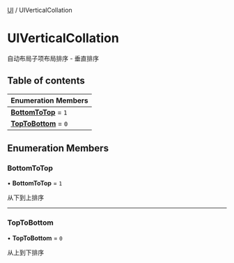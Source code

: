 [UI](../groups/Core.UI.md) / UIVerticalCollation

# UIVerticalCollation <Badge type="tip" text="Enumeration" /> <Score text="UIVerticalCollation" />

自动布局子项布局排序 - 垂直排序

## Table of contents

| Enumeration Members |
| :-----|
| **[BottomToTop](mw.UIVerticalCollation.md#bottomtotop)** = ``1`` <br> |
| **[TopToBottom](mw.UIVerticalCollation.md#toptobottom)** = ``0`` <br> |

## Enumeration Members

### BottomToTop <Score text="BottomToTop" /> 

• **BottomToTop** = ``1``

从下到上排序

___

### TopToBottom <Score text="TopToBottom" /> 

• **TopToBottom** = ``0``

从上到下排序
